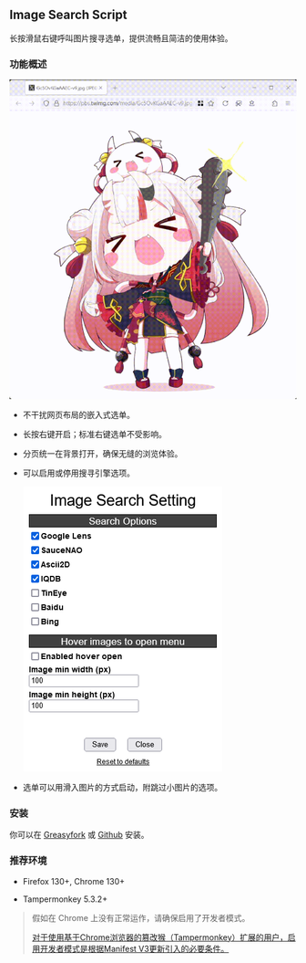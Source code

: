 ## Image Search Script

长按滑鼠右键呼叫图片搜寻选单，提供流畅且简洁的使用体验。

### 功能概述

![](/dist/demo.gif)

- 不干扰网页布局的嵌入式选单。

- 长按右键开启；标准右键选单不受影响。

- 分页统一在背景打开，确保无缝的浏览体验。

- 可以启用或停用搜寻引擎选项。

    ![Image Search Setting](/dist/setting.png)

- 选单可以用滑入图片的方式启动，附跳过小图片的选项。

### 安装

你可以在 [Greasyfork](https://greasyfork.org/en/scripts/387969) 或 [Github](https://github.com/Pixmi/twitter-plus) 安装。

### 推荐环境

* Firefox 130+, Chrome 130+

* Tampermonkey 5.3.2+

> 假如在 Chrome 上没有正常运作，请确保启用了开发者模式。
>
> [对于使用基于Chrome浏览器的篡改猴（Tampermonkey）扩展的用户，启用开发者模式是根据Manifest V3更新引入的必要条件。](https://www.tampermonkey.net/faq.php?locale=zh#Q209)
